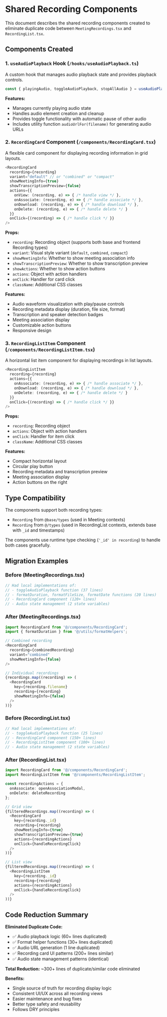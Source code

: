 # Shared Recording Components

This document describes the shared recording components created to eliminate duplicate code between `MeetingRecordings.tsx` and `RecordingList.tsx`.

## Components Created

### 1. `useAudioPlayback` Hook (`/hooks/useAudioPlayback.ts`)

A custom hook that manages audio playback state and provides playback controls.

```typescript
const { playingAudio, toggleAudioPlayback, stopAllAudio } = useAudioPlayback();
```

**Features:**
- Manages currently playing audio state
- Handles audio element creation and cleanup
- Provides toggle functionality with automatic pause of other audio
- Includes utility function `audioUrlFor(filename)` for generating audio URLs

### 2. `RecordingCard` Component (`/components/RecordingCard.tsx`)

A flexible card component for displaying recording information in grid layouts.

```typescript
<RecordingCard 
  recording={recording}
  variant="default" // or "combined" or "compact"
  showMeetingInfo={true}
  showTranscriptionPreview={false}
  actions={{
    onView: (recording, e) => { /* handle view */ },
    onAssociate: (recording, e) => { /* handle associate */ },
    onDownload: (recording, e) => { /* handle download */ },
    onDelete: (recording, e) => { /* handle delete */ }
  }}
  onClick={(recording) => { /* handle click */ }}
/>
```

**Props:**
- `recording`: Recording object (supports both base and frontend Recording types)
- `variant`: Visual style variant (`default`, `combined`, `compact`)
- `showMeetingInfo`: Whether to show meeting association info
- `showTranscriptionPreview`: Whether to show transcription preview
- `showActions`: Whether to show action buttons
- `actions`: Object with action handlers
- `onClick`: Handler for card click
- `className`: Additional CSS classes

**Features:**
- Audio waveform visualization with play/pause controls
- Recording metadata display (duration, file size, format)
- Transcription and speaker detection badges
- Meeting association display
- Customizable action buttons
- Responsive design

### 3. `RecordingListItem` Component (`/components/RecordingListItem.tsx`)

A horizontal list item component for displaying recordings in list layouts.

```typescript
<RecordingListItem 
  recording={recording}
  actions={{
    onAssociate: (recording, e) => { /* handle associate */ },
    onDownload: (recording, e) => { /* handle download */ },
    onDelete: (recording, e) => { /* handle delete */ }
  }}
  onClick={(recording) => { /* handle click */ }}
/>
```

**Props:**
- `recording`: Recording object
- `actions`: Object with action handlers
- `onClick`: Handler for item click
- `className`: Additional CSS classes

**Features:**
- Compact horizontal layout
- Circular play button
- Recording metadata and transcription preview
- Meeting association display
- Action buttons on the right

## Type Compatibility

The components support both recording types:
- `Recording` from `@base/types` (used in Meeting contexts)
- `Recording` from `@/types` (used in RecordingList contexts, extends base with `_id` and timestamps)

The components use runtime type checking (`'_id' in recording`) to handle both cases gracefully.

## Migration Examples

### Before (MeetingRecordings.tsx)
```typescript
// Had local implementations of:
// - toggleAudioPlayback function (37 lines)
// - formatDuration, formatFileSize, formatDate functions (20 lines)
// - RecordingCard component (120+ lines)
// - Audio state management (2 state variables)
```

### After (MeetingRecordings.tsx)
```typescript
import RecordingCard from '@/components/RecordingCard';
import { formatDuration } from '@/utils/formatHelpers';

// Combined recording
<RecordingCard 
  recording={combinedRecording} 
  variant="combined"
  showMeetingInfo={false}
/>

// Individual recordings
{recordings.map((recording) => (
  <RecordingCard 
    key={recording.filename} 
    recording={recording}
    showMeetingInfo={false}
  />
))}
```

### Before (RecordingList.tsx)
```typescript
// Had local implementations of:
// - toggleAudioPlayback function (25 lines)
// - RecordingCard component (150+ lines)
// - RecordingListItem component (100+ lines)
// - Audio state management (2 state variables)
```

### After (RecordingList.tsx)
```typescript
import RecordingCard from '@/components/RecordingCard';
import RecordingListItem from '@/components/RecordingListItem';

const recordingActions = {
  onAssociate: openAssociationModal,
  onDelete: deleteRecording
};

// Grid view
{filteredRecordings.map((recording) => (
  <RecordingCard 
    key={recording._id} 
    recording={recording}
    showMeetingInfo={true}
    showTranscriptionPreview={true}
    actions={recordingActions}
    onClick={handleRecordingClick}
  />
))}

// List view
{filteredRecordings.map((recording) => (
  <RecordingListItem 
    key={recording._id} 
    recording={recording}
    actions={recordingActions}
    onClick={handleRecordingClick}
  />
))}
```

## Code Reduction Summary

**Eliminated Duplicate Code:**
- ✅ Audio playback logic (60+ lines duplicated)
- ✅ Format helper functions (30+ lines duplicated)
- ✅ Audio URL generation (1 line duplicated)
- ✅ Recording card UI patterns (200+ lines similar)
- ✅ Audio state management patterns (identical)

**Total Reduction:** ~300+ lines of duplicate/similar code eliminated

**Benefits:**
- Single source of truth for recording display logic
- Consistent UI/UX across all recording views
- Easier maintenance and bug fixes
- Better type safety and reusability
- Follows DRY principles
